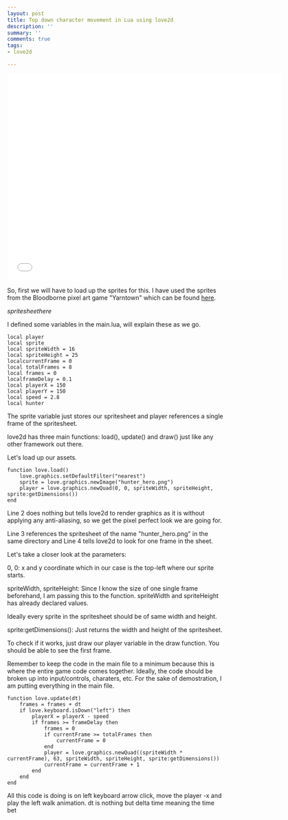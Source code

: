 ```yaml
---
layout: post
title: Top down character movement in Lua using love2d
description: ''
summary: ''
comments: true
tags:
- love2d

---
```

<iframe src="[https://player.vimeo.com/video/445251655](https://player.vimeo.com/video/445251655 "https://player.vimeo.com/video/445251655")" width="640" height="480" frameborder="0" allow="autoplay; fullscreen" allowfullscreen></iframe>

So, first we will have to load up the sprites for this. I have used the sprites from the Bloodborne pixel art game "Yarntown" which can be found [here](https://github.com/MaxMraz/yarntown).

_spritesheethere_

I defined some variables in the main.lua, will explain these as we go.

    local player
    local sprite
    local spriteWidth = 16
    local spriteHeight = 25
    localcurrentFrame = 0
    local totalFrames = 8
    local frames = 0
    localframeDelay = 0.1
    local playerX = 150
    local playerY = 150
    local speed = 2.8
    local hunter

The sprite variable just stores our spritesheet and player references a single frame of the spritesheet.

love2d has three main functions: load(), update() and draw() just like any other framework out there.

Let's load up our assets.

    function love.load()
    	love.graphics.setDefaultFilter("nearest")
    	sprite = love.graphics.newImage("hunter_hero.png")
    	player = love.graphics.newQuad(0, 0, spriteWidth, spriteHeight, sprite:getDimensions())
    end

Line 2 does nothing but tells love2d to render graphics as it is without applying any anti-aliasing, so we get the pixel perfect look we are going for.

Line 3 references the spritesheet of the name "hunter_hero.png" in the same directory and Line 4 tells love2d to look for one frame in the sheet.

Let's take a closer look at the parameters:

0, 0: x and y coordinate which in our case is the top-left where our sprite starts.

spriteWidth, spriteHeight: Since I know the size of one single frame beforehand, I am passing this to the function. spriteWidth and spriteHeight has already declared values.

Ideally every sprite in the spritesheet should be of same width and height.

sprite:getDimensions(): Just returns the width and height of the spritesheet. 

To check if it works, just draw our player variable in the draw function. You should be able to see the first frame.

Remember to keep the code in the main file to a minimum because this is where the entire game code comes together. Ideally, the code should be broken up into input/controls, charaters, etc. For the sake of demostration, I am putting everything in the main file.

    function love.update(dt)
    	frames = frames + dt
        if love.keyboard.isDown("left") then
        	playerX = playerX - speed
            if frames >= frameDelay then
            	frames = 0
    	        if currentFrame >= totalFrames then
            		currentFrame = 0
        	    end
    	        player = love.graphics.newQuad((spriteWidth * currentFrame), 63, spriteWidth, spriteHeight, sprite:getDimensions())
        	    currentFrame = currentFrame + 1
    		end
    	end
    end

All this code is doing is on left keyboard arrow click, move the player -x and play the left walk animation. dt is nothing but delta time meaning the time bet